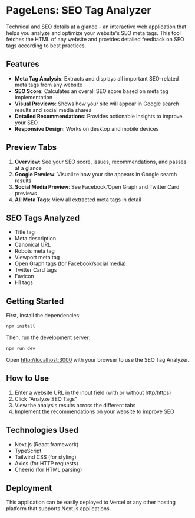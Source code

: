 # PageLens: SEO Tag Analyzer

Technical and SEO details at a glance - an interactive web application that helps you analyze and optimize your website's SEO meta tags. This tool fetches the HTML of any website and provides detailed feedback on SEO tags according to best practices.

## Features

- **Meta Tag Analysis**: Extracts and displays all important SEO-related meta tags from any website
- **SEO Score**: Calculates an overall SEO score based on meta tag implementation
- **Visual Previews**: Shows how your site will appear in Google search results and social media shares
- **Detailed Recommendations**: Provides actionable insights to improve your SEO
- **Responsive Design**: Works on desktop and mobile devices

## Preview Tabs

1. **Overview**: See your SEO score, issues, recommendations, and passes at a glance
2. **Google Preview**: Visualize how your site appears in Google search results
3. **Social Media Preview**: See Facebook/Open Graph and Twitter Card previews
4. **All Meta Tags**: View all extracted meta tags in detail

## SEO Tags Analyzed

- Title tag
- Meta description
- Canonical URL
- Robots meta tag
- Viewport meta tag
- Open Graph tags (for Facebook/social media)
- Twitter Card tags
- Favicon
- H1 tags

## Getting Started

First, install the dependencies:

```bash
npm install
```

Then, run the development server:

```bash
npm run dev
```

Open [http://localhost:3000](http://localhost:3000) with your browser to use the SEO Tag Analyzer.

## How to Use

1. Enter a website URL in the input field (with or without http/https)
2. Click "Analyze SEO Tags"
3. View the analysis results across the different tabs
4. Implement the recommendations on your website to improve SEO

## Technologies Used

- Next.js (React framework)
- TypeScript
- Tailwind CSS (for styling)
- Axios (for HTTP requests)
- Cheerio (for HTML parsing)

## Deployment

This application can be easily deployed to Vercel or any other hosting platform that supports Next.js applications.
